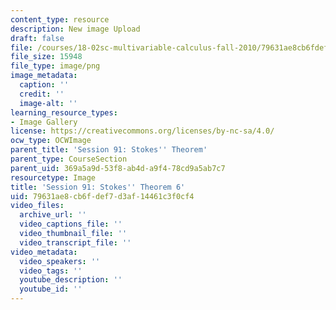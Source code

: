 ```yaml
---
content_type: resource
description: New image Upload
draft: false
file: /courses/18-02sc-multivariable-calculus-fall-2010/79631ae8cb6fdef7d3af14461c3f0cf4_MIT18_02SC_L31Brds_6.png
file_size: 15948
file_type: image/png
image_metadata:
  caption: ''
  credit: ''
  image-alt: ''
learning_resource_types:
- Image Gallery
license: https://creativecommons.org/licenses/by-nc-sa/4.0/
ocw_type: OCWImage
parent_title: 'Session 91: Stokes'' Theorem'
parent_type: CourseSection
parent_uid: 369a5a9d-53f8-ab4d-a9f4-78cd9a5ab7c7
resourcetype: Image
title: 'Session 91: Stokes'' Theorem 6'
uid: 79631ae8-cb6f-def7-d3af-14461c3f0cf4
video_files:
  archive_url: ''
  video_captions_file: ''
  video_thumbnail_file: ''
  video_transcript_file: ''
video_metadata:
  video_speakers: ''
  video_tags: ''
  youtube_description: ''
  youtube_id: ''
---
```


